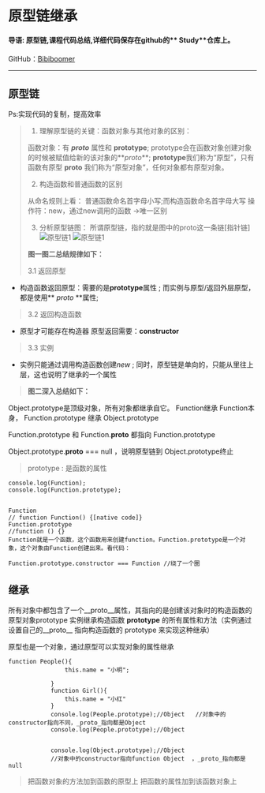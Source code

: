 # 原型链继承

#### 导语: 原型链,课程代码总结,详细代码保存在github的** Study**仓库上。

GitHub：[Bibiboomer](https://github.com/Bibiboomer)

-----

## 原型链
Ps:实现代码的复制，提高效率
> 1. 理解原型链的关键：函数对象与其他对象的区别：
>
> 函数对象：有 **_proto_** 属性和 **prototype**; prototype会在函数对象创建对象的时候被赋值给新的该对象的**_proto_**;
> **prototype**我们称为“原型”，只有函数有原型
> **__proto__** 我们称为“原型对象”，任何对象都有原型对象。
>
> 2. 构造函数和普通函数的区别
> 
> 从命名规则上看：
> 普通函数命名首字母小写;而构造函数命名首字母大写
> 操作符：new，通过new调用的函数 →唯一区别
>
> 3. 分析原型链图：
所谓原型链，指的就是图中的proto这一条链[指针链]
![原型链1](file:///C:/Users/Administrator/Desktop/imgnote/%E5%8E%9F%E5%9E%8B%E9%93%BE3.png)
![原型链1](file:///C:/Users/Administrator/Desktop/imgnote/%E5%8E%9F%E5%9E%8B%E9%93%BE2.png)
>
> **图一图二总结规律如下：**
>
> 3.1 返回原型
- 构造函数返回原型：需要的是**prototype**属性 ; 而实例与原型/返回外层原型，都是使用** _proto_ **属性;

> 3.2 返回构造函数
- 原型才可能存在构造器 原型返回需要：**constructor**

> 3.3 实例
- 实例只能通过调用构造函数创建*new* ; 同时，原型链是单向的，只能从里往上层，这也说明了继承的一个属性
> **图二深入总结如下：**

Object.prototype是顶级对象，所有对象都继承自它。
Function继承 Function本身， Function.prototype 继承 Object.prototype
>
Function.prototype 和 Function.__proto__ 都指向 Function.prototype
>
Object.prototype.__proto__ === null ，说明原型链到 Object.prototype终止
> prototype : 是函数的属性
```
console.log(Function);
console.log(Function.prototype);


Function
// function Function() {[native code]}
Function.prototype
//function () {}
Function就是一个函数，这个函数用来创建function。Function.prototype是一个对象，这个对象由Function创建出来。看代码：

Function.prototype.constructor === Function //绕了一个圈
```

## 继承
所有对象中都包含了一个__proto__属性，其指向的是创建该对象时的构造函数的原型对象prototype
实例继承构造函数 **prototype** 的所有属性和方法（实例通过设置自己的__proto__ 指向构造函数的 prototype 来实现这种继承）

原型也是一个对象，通过原型可以实现对象的属性继承

```
function People(){
                this.name = "小明";

            }
            function Girl(){
                this.name = "小红"
            }
            console.log(People.prototype);//Object   //对象中的constructor指向不同，_proto_指向都是Object
            console.log(People.prototype);//Object


            console.log(Object.prototype);//Object
            //对象中的constructor指向function Object  ，_proto_指向都是null 
```






> 把函数对象的方法加到函数的原型上
> 把函数的属性加到该函数对象上